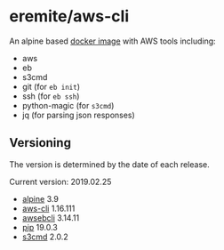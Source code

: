 # eremite/aws-cli

An alpine based [docker image](https://hub.docker.com/r/eremite/aws-cli/) with AWS tools including:

* aws
* eb
* s3cmd
* git (for `eb init`)
* ssh (for `eb ssh`)
* python-magic (for `s3cmd`)
* jq (for parsing json responses)

## Versioning

The version is determined by the date of each release.

Current version: 2019.02.25

* [alpine](https://hub.docker.com/r/library/alpine/tags/) 3.9
* [aws-cli](https://github.com/aws/aws-cli/releases) 1.16.111
* [awsebcli](https://pypi.python.org/pypi/awsebcli/#history) 3.14.11
* [pip](https://pip.pypa.io/en/stable/news/) 19.0.3
* [s3cmd](https://github.com/s3tools/s3cmd/releases) 2.0.2

